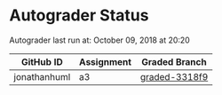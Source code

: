 # Autograder Status
Autograder last run at: October 09, 2018 at 20:20

| GitHub ID | Assignment | Graded Branch |
|-----------|------------|---------------|
| jonathanhuml | a3 | [graded-3318f9](https://github.com/Fall2018COMP401-001/a3-jonathanhuml/tree/graded-3318f9) | 
